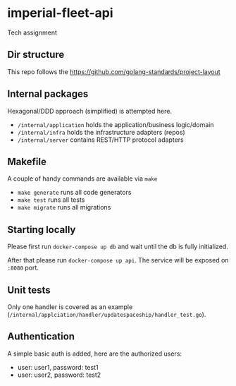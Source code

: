 # imperial-fleet-api
Tech assignment

## Dir structure

This repo follows the https://github.com/golang-standards/project-layout

## Internal packages

Hexagonal/DDD approach (simplified) is attempted here.

- `/internal/application` holds the application/business logic/domain
- `/internal/infra` holds the infrastructure adapters (repos)
- `/internal/server` contains REST/HTTP protocol adapters

## Makefile

A couple of handy commands are available via `make`

- `make generate` runs all code generators
- `make test` runs all tests
- `make migrate` runs all migrations

## Starting locally

Please first run `docker-compose up db` and wait until the db is fully initialized.

After that please run `docker-compose up api`. The service will be exposed on `:8080` port.

## Unit tests

Only one handler is covered as an example (`/internal/applciation/handler/updatespaceship/handler_test.go`).

## Authentication

A simple basic auth is added, here are the authorized users:
- user: user1, password: test1
- user: user2, password: test2
